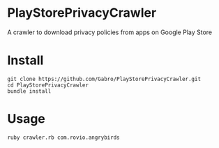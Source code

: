PlayStorePrivacyCrawler
=======================

A crawler to download privacy policies from apps on Google Play Store

Install
=======

```
git clone https://github.com/Gabro/PlayStorePrivacyCrawler.git
cd PlayStorePrivacyCrawler
bundle install
```

Usage
=====

```
ruby crawler.rb com.rovio.angrybirds
```
